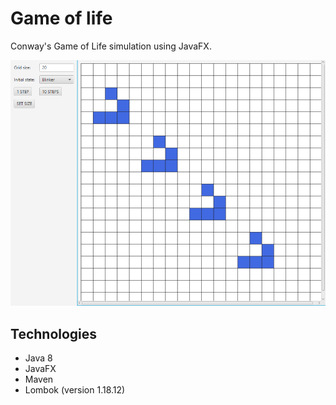 # Game of life
Conway's Game of Life simulation using JavaFX.

![game of life simulation](./simulation.PNG) 

## Technologies
- Java 8
- JavaFX
- Maven
- Lombok (version 1.18.12)


